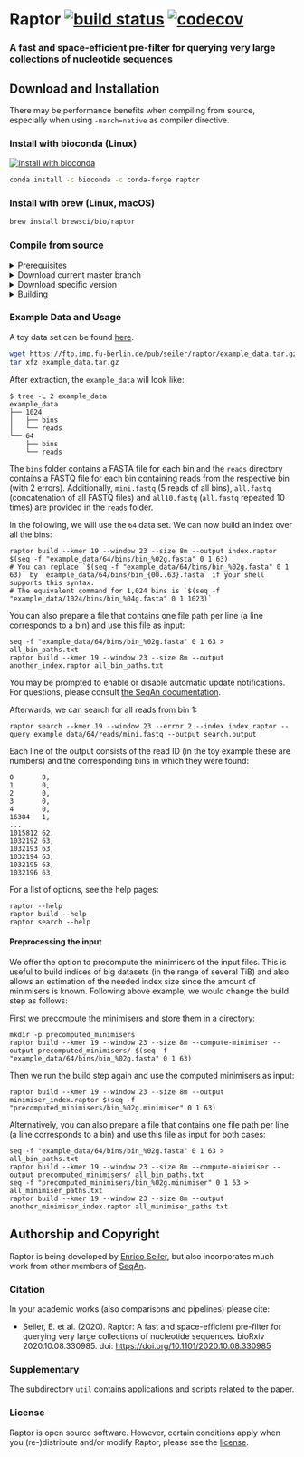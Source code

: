 # Raptor [![build status][1]][2] [![codecov][3]][4]
<!--
    Above uses reference-style links with numbers.
    See also https://github.com/adam-p/markdown-here/wiki/Markdown-Cheatsheet#links.

    For example, `[![build status][1]][2]` evaluates to the following:
        `[link_text][2]`
        `[2]` is a reference to a link, i.e. `[link_text](https://...)`

        `[link_text]` = `[![build status][1]]`
        `[1]` is once again a reference to a link - this time an image, i.e. `[![build status](https://...)]
        `![build status]` is the text that should be displayed if the linked resource (`[1]`) is not available

    `[![build status][1]][2]` hence means:
    Show the picture linked under `[1]`. In case it cannot be displayed, show the text "build status" instead.
    The picture, or alternative text, should link to `[2]`.
-->

<!--
    This is the CI badge image:
        `https://img.shields.io/github/workflow/status/` - we do not use GitHub's badges as they are not customisable.
        `/seqan/app-template/` - owner/repository
        `CI%20on%20Linux` - name of the workflow as encoded URL (e.g., whitespace = %20)
        `master` - branch to show
        `?style=flat&logo=github` - use a GitHub-style badge
        `&label=App-Template%20CI` - text on the badge
        `"Open GitHub actions page"` - this text will be shown on hover
-->
[1]: https://img.shields.io/github/workflow/status/eaasna/sliding-window/CI%20on%20Linux/master?style=flat&logo=github&label=Sliging%20Window%20CI "Open GitHub actions page"
<!--
    This is the CI badge link:
        `https://github.com/seqan/app-template/actions` - actions page of owner(seqan)/repository(app-template)
        `?query=branch%3Amaster` - only show actions that ran on the mater branch
-->
[2]: https://github.com/eaasna/sliding-window/actions?query=branch%3Amaster
<!--
    This is the Codecov badge image:
        Codecov offers badges: https://app.codecov.io/gh/seqan/app-template/settings/badge
        While being logged in into Codecov, navigate to Settings->Badge and copy the markdown badge.
        Copy the image part of the markdown badge here.
    `"Open Codecov page"` - this text will be shown on hover
-->
[3]: https://codecov.io/gh/eaasna/sliding-window/branch/master/graph/badge.svg?token=ZKGJTQ55MF "Open Codecov page"
<!--
    This is the Codecov badge link:
        Codecov offers badges: https://app.codecov.io/gh/seqan/app-template/settings/badge
        While being logged in into Codecov, navigate to Settings->Badge and copy the markdown badge.
        Copy the URL part of the markdown badge here.
-->
[4]: https://codecov.io/gh/eaasna/sliding-window

### A fast and space-efficient pre-filter for querying very large collections of nucleotide sequences

## Download and Installation
There may be performance benefits when compiling from source, especially when using `-march=native` as compiler directive.

### Install with bioconda (Linux)
[![install with bioconda](https://img.shields.io/badge/install%20with-bioconda-brightgreen.svg?style=flat)](http://bioconda.github.io/recipes/raptor/README.html)

```bash
conda install -c bioconda -c conda-forge raptor
```

### Install with brew (Linux, macOS)

```bash
brew install brewsci/bio/raptor
```

### Compile from source
<details><summary>Prerequisites</summary>

* CMake >= 3.8
* GCC 9, 10 or 11 (most recent minor version)
* git

Refer to the [Seqan3 Setup Tutorial](https://docs.seqan.de/seqan/3-master-user/setup.html) for more in depth information.
</details>

<details><summary>Download current master branch</summary>

```bash
git clone --recurse-submodules https://github.com/seqan/raptor
```

</details>

<details><summary>Download specific version</summary>

E.g., for version `1.0.0`:
```bash
git clone --branch raptor-v1.0.0 --recurse-submodules https://github.com/seqan/raptor
```
Or from within an existing repository
```bash
git checkout raptor-v1.0.0
```
</details>

<details><summary>Building</summary>

```bash
cd raptor
mkdir -p build
cd build
cmake ..
make
```

The binary can be found in `bin`.

You may want to add the raptor executable yo your PATH:
```
export PATH=$(pwd)/bin:$PATH
raptor --version
```

</details>

### Example Data and Usage
A toy data set can be found [here](https://ftp.imp.fu-berlin.de/pub/seiler/raptor/).

```bash
wget https://ftp.imp.fu-berlin.de/pub/seiler/raptor/example_data.tar.gz
tar xfz example_data.tar.gz
```

After extraction, the `example_data` will look like:

```console
$ tree -L 2 example_data
example_data
├── 1024
│   ├── bins
│   └── reads
└── 64
    ├── bins
    └── reads
```

The `bins` folder contains a FASTA file for each bin and the `reads` directory contains a FASTQ file for each bin containing reads from the respective bin (with 2 errors).
Additionally, `mini.fastq` (5 reads of all bins), `all.fastq` (concatenation of all FASTQ files) and `all10.fastq` (`all.fastq` repeated 10 times) are provided in the `reads` folder.

In the following, we will use the `64` data set.
We can now build an index over all the bins:

```
raptor build --kmer 19 --window 23 --size 8m --output index.raptor $(seq -f "example_data/64/bins/bin_%02g.fasta" 0 1 63)
# You can replace `$(seq -f "example_data/64/bins/bin_%02g.fasta" 0 1 63)` by `example_data/64/bins/bin_{00..63}.fasta` if your shell supports this syntax.
# The equivalent command for 1,024 bins is `$(seq -f "example_data/1024/bins/bin_%04g.fasta" 0 1 1023)`
```

You can also prepare a file that contains one file path per line (a line corresponds to a bin) and use this file as input:
```
seq -f "example_data/64/bins/bin_%02g.fasta" 0 1 63 > all_bin_paths.txt
raptor build --kmer 19 --window 23 --size 8m --output another_index.raptor all_bin_paths.txt
```

You may be prompted to enable or disable automatic update notifications. For questions, please consult [the SeqAn documentation](https://github.com/seqan/seqan3/wiki/Update-Notifications).

Afterwards, we can search for all reads from bin 1:

```
raptor search --kmer 19 --window 23 --error 2 --index index.raptor --query example_data/64/reads/mini.fastq --output search.output
```

Each line of the output consists of the read ID (in the toy example these are numbers) and the corresponding bins in which they were found:
```text
0       0,
1       0,
2       0,
3       0,
4       0,
16384   1,
...
1015812 62,
1032192 63,
1032193 63,
1032194 63,
1032195 63,
1032196 63,
```

For a list of options, see the help pages:
```console
raptor --help
raptor build --help
raptor search --help
```

#### Preprocessing the input
We offer the option to precompute the minimisers of the input files. This is useful to build indices of big datasets (in the range of several TiB) and also allows an estimation of the needed index size since the amount of minimisers is known.
Following above example, we would change the build step as follows:

First we precompute the minimisers and store them in a directory:
```
mkdir -p precomputed_minimisers
raptor build --kmer 19 --window 23 --size 8m --compute-minimiser --output precomputed_minimisers/ $(seq -f "example_data/64/bins/bin_%02g.fasta" 0 1 63)
```

Then we run the build step again and use the computed minimisers as input:
```
raptor build --kmer 19 --window 23 --size 8m --output minimiser_index.raptor $(seq -f "precomputed_minimisers/bin_%02g.minimiser" 0 1 63)
```

Alternatively, you can also prepare a file that contains one file path per line (a line corresponds to a bin)
and use this file as input for both cases:
```
seq -f "example_data/64/bins/bin_%02g.fasta" 0 1 63 > all_bin_paths.txt
raptor build --kmer 19 --window 23 --size 8m --compute-minimiser --output precomputed_minimisers/ all_bin_paths.txt
seq -f "precomputed_minimisers/bin_%02g.minimiser" 0 1 63 > all_minimiser_paths.txt
raptor build --kmer 19 --window 23 --size 8m --output another_minimiser_index.raptor all_minimiser_paths.txt
```

## Authorship and Copyright
Raptor is being developed by [Enrico Seiler](mailto:enrico.seiler@fu-berlin.de), but also incorporates much work from
other members of [SeqAn](https://www.seqan.de).

### Citation
In your academic works (also comparisons and pipelines) please cite:
  * Seiler, E. et al. (2020). Raptor: A fast and space-efficient pre-filter for querying very large collections of nucleotide sequences. bioRxiv 2020.10.08.330985. doi: https://doi.org/10.1101/2020.10.08.330985

### Supplementary
The subdirectory `util` contains applications and scripts related to the paper.

### License
Raptor is open source software. However, certain conditions apply when you (re-)distribute and/or modify Raptor, please see the [license](https://github.com/seqan/raptor/blob/master/LICENSE.md).
